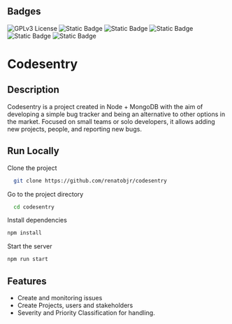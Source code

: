 
## Badges  
![GPLv3 License](https://img.shields.io/badge/License-GPL%20v3-yellow.svg)
![Static Badge](https://img.shields.io/badge/Vue-3-42D392)
![Static Badge](https://img.shields.io/badge/Vuetify-3-2767C0)
![Static Badge](https://img.shields.io/badge/Node-16.20.1-056F00)
![Static Badge](https://img.shields.io/badge/Docker_Compose-1.29.2-blue)
![Static Badge](https://img.shields.io/badge/Cypress-13.1.0-197780)


# Codesentry

## Description
Codesentry is a project created in Node + MongoDB with the aim of developing a simple bug tracker and being an alternative to other options in the market. Focused on small teams or solo developers, it allows adding new projects, people, and reporting new bugs.

## Run Locally  
Clone the project  

~~~bash  
  git clone https://github.com/renatobjr/codesentry
~~~

Go to the project directory  

~~~bash  
  cd codesentry
~~~

Install dependencies  

~~~bash  
npm install
~~~

Start the server  

~~~bash  
npm run start
~~~  

## Features  
- Create and monitoring issues
- Create Projects, users and stakeholders
- Severity and Priority Classification for handling.

